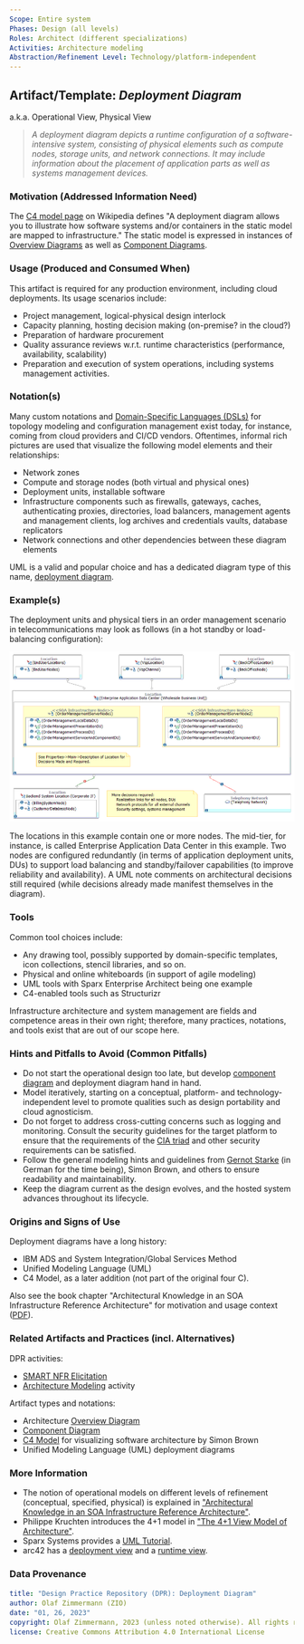 ```yaml
---
Scope: Entire system
Phases: Design (all levels) 
Roles: Architect (different specializations)
Activities: Architecture modeling 
Abstraction/Refinement Level: Technology/platform-independent
---
```



Artifact/Template: *Deployment Diagram*
---------------------------------------
<!--Alternate names or candidate names) can be listed as "Also known as " here.-->
a.k.a. Operational View, Physical View

> *A deployment diagram depicts a runtime configuration of a software-intensive system, consisting of physical elements such as compute nodes, storage units, and network connections. It may include information about the placement of application parts as well as systems management devices.*

<!-- TODO bring more content from AA FS and exercise -->

### Motivation (Addressed Information Need) 
<!--Purpose -->

The [C4 model page](https://en.wikipedia.org/wiki/C4_model) on Wikipedia defines "A deployment diagram allows you to illustrate how software systems and/or containers in the static model are mapped to infrastructure." The static model is expressed in instances of [Overview Diagrams](DPR-OverviewDiagram.md) as well as [Component Diagrams](DPR-ComponentDiagram.md).


### Usage (Produced and Consumed When)
<!--AA/AS/AE, must identify the producing role and the target audience-->

This artifact is required for any production environment, including cloud deployments. Its usage scenarios include: 

* Project management, logical-physical design interlock
* Capacity planning, hosting decision making (on-premise? in the cloud?)
* Preparation of hardware procurement
* Quality assurance reviews w.r.t. runtime characteristics (performance, availability, scalability)
* Preparation and execution of system operations, including systems management activities.


### Notation(s)
<!-- What to do, artifact to produce; minimum, medium maximum diligence/verbosity (?)--> 

Many custom notations and [Domain-Specific Languages (DSLs)](https://en.wikipedia.org/wiki/Domain-specific_language) for topology modeling and configuration management exist today, for instance, coming from cloud providers and CI/CD vendors. Oftentimes, informal rich pictures are used that visualize the following model elements and their relationships:

* Network zones
* Compute and storage nodes (both virtual and physical ones)
* Deployment units, installable software
* Infrastructure components such as firewalls, gateways, caches, authenticating proxies, directories, load balancers, management agents and management clients, log archives and credentials vaults, database replicators
* Network connections and other dependencies between these diagram elements

UML is a valid and popular choice and has a dedicated diagram type of this name, [deployment diagram](https://www.uml-diagrams.org/deployment-diagrams-overview.html).

<!--
TODO from old appArch slides, no fact sheet (?). Security, WLM, show my PoWS zone model (classic!)

Key concepts: nodes, DUs (one per logical layer!). DSLs, vendor-specific icon sets, e.g. AWS
-->

### Example(s)
<!-- Must be concrete, ideally give three ones, one for each verbosity/fidelity level basic, medium, full-->

The deployment units and physical tiers in an order management scenario in telecommunications may look as follows (in a hot standby or load-balancing configuration):

![Deployment Diagram Example](/artifact-templates/images/ZIO-DeploymentDiagramExample.png)

The locations in this example contain one or more nodes. The mid-tier, for instance, is called Enterprise Application Data Center in this example. Two nodes are configured redundantly (in terms of application deployment units, DUs) to support load balancing and standby/failover capabilities (to improve reliability and availability). A UML note comments on architectural decisions still required (while decisions already made manifest themselves in the diagram).

### Tools
<!--From AA, should call out what one needs to be able to do on beginner, intermediate, advanced level; as a team -->

Common tool choices include: 

* Any drawing tool, possibly supported by domain-specific templates, icon collections, stencil libraries, and so on. 
* Physical and online whiteboards (in support of agile modeling)
* UML tools with Sparx Enterprise Architect being one example 
* C4-enabled tools such as Structurizr

Infrastructure architecture and system management are fields and competence areas in their own right; therefore, many practices, notations, and tools exist that are out of our scope here.

### Hints and Pitfalls to Avoid (Common Pitfalls)
<!--See ART, don’t overdo etc.-->

* Do not start the operational design too late, but develop [component diagram](DPR-ComponentDiagram.md) and deployment diagram hand in hand.
* Model iteratively, starting on a conceptual, platform- and technology-independent level to promote qualities such as design portability and cloud agnosticism.
* Do not forget to address cross-cutting concerns such as logging and monitoring. Consult the security guidelines for the target platform to ensure that the requirements of the [CIA triad](https://en.wikipedia.org/wiki/Information_security) and other security requirements can be satisfied.   
* Follow the general modeling hints and guidelines from [Gernot Starke](https://www.innoq.com/en/articles/2022/09/better-architecture-diagrams/) (in German for the time being), Simon Brown, and others to ensure readability and maintainability.
* Keep the diagram current as the design evolves, and the hosted system advances throughout its lifecycle.


### Origins and Signs of Use
<!-- From PLOPs and from AA-->

Deployment diagrams have a long history:

* IBM ADS and System Integration/Global Services Method
* Unified Modeling Language (UML) <!-- deployment diagrams, since Version n.m -->
* C4 Model, as a later addition (not part of the original four C). 

Also see the book chapter "Architectural Knowledge in an SOA Infrastructure Reference Architecture" for motivation and usage context ([PDF](http://soadecisions.org/download/SOAD-4AKMBookv11.pdf)). 

<!-- TODO 2023 bibtex, also see https://www.ifi.uzh.ch/dam/jcr:00000000-6e46-e644-0000-00004804109f/Reading.zip (ADS and more) -->


### Related Artifacts and Practices (incl. Alternatives)
<!--in DPR/OLAF and elsewhere-->

DPR activities:

* [SMART NFR Elicitation](../activities/DPR-SMART-NFR-Elicitation.md)
* [Architecture Modeling](../activities/DPR-ArchitectureModeling.md) activity

Artifact types and notations:

* Architecture [Overview Diagram](DPR-OverviewDiagram.md)
* [Component Diagram](DPR-ComponentDiagram.md)
* [C4 Model](https://c4model.com/) for visualizing software architecture by Simon Brown <!-- say that SB does not recommend to model the fourth C, but added three several supplemental views later, which makes it a C7, not too different from pragmatic UML use -->
* Unified Modeling Language (UML) deployment diagrams


### More Information

* The notion of operational models on different levels of refinement (conceptual, specified, physical) is explained in ["Architectural Knowledge in an SOA Infrastructure Reference Architecture"](http://soadecisions.org/download/SOAD-4AKMBookv11.pdf).
* Philippe Kruchten introduces the 4+1 model in ["The 4+1 View Model of Architecture"](https://www.researchgate.net/publication/220018231_The_41_View_Model_of_Architecture/link/0046351a4dc4f9da04000000/download). <!-- also feature Rozanski/Woods? -->
* Sparx Systems provides a [UML Tutorial](https://sparxsystems.com/resources/tutorials/uml/use-case-model.html).
* arc42 has a [deployment view](https://docs.arc42.org/section-7/) and a [runtime view](https://docs.arc42.org/section-6/).

<!-- Simon Brown's presentations and website -->


### Data Provenance 

```yaml
title: "Design Practice Repository (DPR): Deployment Diagram"
author: Olaf Zimmermann (ZIO)
date: "01, 26, 2023"
copyright: Olaf Zimmermann, 2023 (unless noted otherwise). All rights reserved.
license: Creative Commons Attribution 4.0 International License
```

<!--
# References
[C-99]: # (Comment: References will be added here automatically when using -bibliography option of pandoc command)
-->
